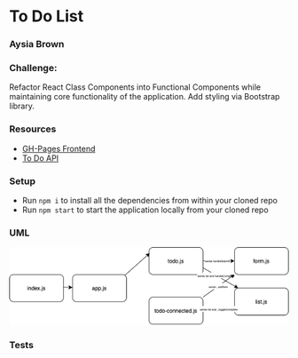 # To Do List
### Aysia Brown

### Challenge:
Refactor React Class Components into Functional Components while maintaining core functionality of the application. Add styling via Bootstrap library.

### Resources
- [GH-Pages Frontend](https://aysiabrown-401d39-advanced-javascript.github.io/todo/)
- [To Do API](https://aysiab-basic-api-server.herokuapp.com/todo)

### Setup
- Run `npm i` to install all the dependencies from within your cloned repo 
- Run `npm start` to start the application locally from your cloned repo 

### UML
![UML](./assets/todo.png)

### Tests
